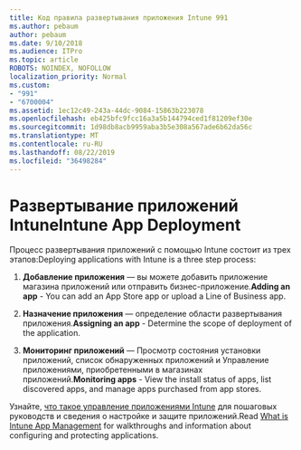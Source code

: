 ```yaml
---
title: Код правила развертывания приложения Intune 991
ms.author: pebaum
author: pebaum
ms.date: 9/10/2018
ms.audience: ITPro
ms.topic: article
ROBOTS: NOINDEX, NOFOLLOW
localization_priority: Normal
ms.custom:
- "991"
- "6700004"
ms.assetid: 1ec12c49-243a-44dc-9084-15863b223078
ms.openlocfilehash: eb425bfc9fcc16a3a5b144794ced1f81209ef30e
ms.sourcegitcommit: 1d98db8acb9959aba3b5e308a567ade6b62da56c
ms.translationtype: MT
ms.contentlocale: ru-RU
ms.lasthandoff: 08/22/2019
ms.locfileid: "36498284"
---
```

# <a name="intune-app-deployment"></a><span data-ttu-id="181ae-102">Развертывание приложений Intune</span><span class="sxs-lookup"><span data-stu-id="181ae-102">Intune App Deployment</span></span>

<span data-ttu-id="181ae-103">Процесс развертывания приложений с помощью Intune состоит из трех этапов:</span><span class="sxs-lookup"><span data-stu-id="181ae-103">Deploying applications with Intune is a three step process:</span></span>
  
1. <span data-ttu-id="181ae-104">**Добавление приложения** — вы можете добавить приложение магазина приложений или отправить бизнес-приложение.</span><span class="sxs-lookup"><span data-stu-id="181ae-104">**Adding an app** - You can add an App Store app or upload a Line of Business app.</span></span>

2. <span data-ttu-id="181ae-105">**Назначение приложения** — определение области развертывания приложения.</span><span class="sxs-lookup"><span data-stu-id="181ae-105">**Assigning an app** - Determine the scope of deployment of the application.</span></span>

3. <span data-ttu-id="181ae-106">**Мониторинг приложений** — Просмотр состояния установки приложений, список обнаруженных приложений и Управление приложениями, приобретенными в магазинах приложений.</span><span class="sxs-lookup"><span data-stu-id="181ae-106">**Monitoring apps** - View the install status of apps, list discovered apps, and manage apps purchased from app stores.</span></span>

<span data-ttu-id="181ae-107">Узнайте, [что такое управление приложениями Intune](https://docs.microsoft.com/intune/app-management) для пошаговых руководств и сведения о настройке и защите приложений.</span><span class="sxs-lookup"><span data-stu-id="181ae-107">Read [What is Intune App Management](https://docs.microsoft.com/intune/app-management) for walkthroughs and information about configuring and protecting applications.</span></span>
  
